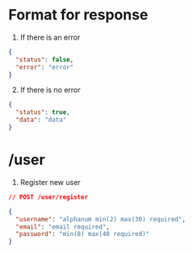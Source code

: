 # Format for response

1. If there is an error

```json
{
  "status": false,
  "error": "error"
}
```

2. If there is no error

```json
{
  "status": true,
  "data": "data"
}
```

# /user

1. Register new user

```json
// POST /user/register

{
  "username": "alphanum min(2) max(30) required",
  "email": "email required",
  "password": "min(8) max(40 required)"
}
```
